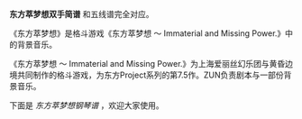 

**东方萃梦想双手简谱** 和五线谱完全对应。  
  
《东方萃梦想》是格斗游戏《东方萃梦想 ～ Immaterial and Missing Power.》中的背景音乐。  
  
《东方萃梦想 ～ Immaterial and Missing
Power.》为上海爱丽丝幻乐团与黄昏边境共同制作的格斗游戏，为东方Project系列的第7.5作。ZUN负责剧本与一部份背景音乐。  
  
下面是 _东方萃梦想钢琴谱_ ，欢迎大家使用。

